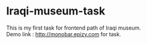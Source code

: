 # Iraqi-museum-task
This is my first task for frontend path of Iraqi museum.</br>
Demo link : http://monobar.epizy.com for task.
